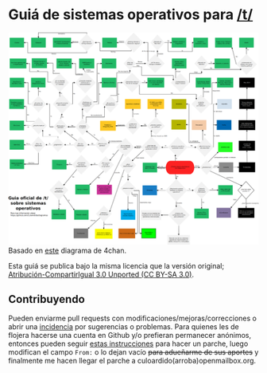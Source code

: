 # Guiá de sistemas operativos para [/t/](https://www.hispachan.org/t/res/29592.html)
![Vista previa](./Guia%20de%20sistemas%20operativos/Guia%20de%20sistemas%20operativos.png)
Basado en [este](https://rbt.asia/g/thread/44800382/#q44800469) diagrama de 4chan.

Esta guiá se publica bajo la misma licencia que la versión original; [Atribución-CompartirIgual 3.0 Unported (CC BY-SA 3.0)](https://creativecommons.org/licenses/by-sa/3.0/).

## Contribuyendo
Pueden enviarme pull requests con modificaciones/mejoras/correcciones o abrir una [incidencia](https://github.com/CuloArdido/diagramas) por sugerencias o problemas. Para quienes les de flojera hacerse una cuenta en Github y/o prefieran permanecer anónimos, entonces pueden seguir [estas instrucciones](http://www-cs-students.stanford.edu/~blynn/gitmagic/intl/es/ch06.html#_parches_la_moneda_global) para hacer un parche, luego modifican el campo `From:` o lo dejan vacío ~~para adueñarme de sus aportes~~ y finalmente me hacen llegar el parche a culoardido(arroba)openmailbox.org.